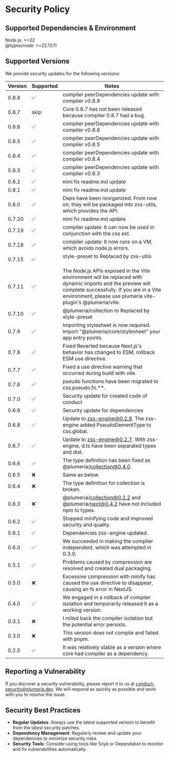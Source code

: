 # Security Policy

## Supported Dependencies & Environment
Node.js: >=22  
@types/node: >=22.13.11  

## Supported Versions

We provide security updates for the following versions:

| Version | Supported          | Notes                                                                                                       |
| ------- | ------------------ | ----------------------------------------------------------------------------------------------------------- |
| 0.8.8   | :white_check_mark: | compiler peerDependencies update with compiler v0.8.8                                                       |
| 0.8.7   | skip               | Core 0.8.7 has not been released because compiler 0.8.7 had a bug.                                          |
| 0.8.6   | :white_check_mark: | compiler peerDependencies update with compiler v0.8.6                                                       |
| 0.8.5   | :white_check_mark: | compiler peerDependencies update with compiler v0.8.5                                                       |
| 0.8.4   | :white_check_mark: | compiler peerDependencies update with compiler v0.8.4                                                       |
| 0.8.3   | :white_check_mark: | compiler peerDependencies update with compiler v0.8.3                                                       |
| 0.8.2   | :white_check_mark: | mini fix readme.md update                                                                                   |
| 0.8.1   | :white_check_mark: | mini fix readme.md update                                                                                   |
| 0.8.0   | :white_check_mark: | Deps have been reorganized. From now on, they will be packaged into zss-utils, which provides the API.      |
| 0.7.20  | :white_check_mark: | mini fix readme.md update                                                    　                             |
| 0.7.19  | :white_check_mark: | compiler update: It can now be used in conjunction with the css ext.                                     　 |
| 0.7.18  | :white_check_mark: | compiler update: It now runs on a VM, which avoids node.js errors.                                       　 |
| 0.7.15  | :white_check_mark: | style-preset to Replaced by zss-utils                       　　　　　                                     　|
| 0.7.11  | :white_check_mark: | The Node.js APIs exposed in the Vite environment will be replaced with dynamic imports and the preview will complete successfully. If you are in a Vite environment, please use plumeria vite-plugin's @plumeria/vite.|
| 0.7.10  | :white_check_mark: | @plumeria/collection to Replaced by style-preset            　　　　　                                     　 |
| 0.7.9   | :white_check_mark: | Importing stylesheet is now required. import "@plumeria/core/stylesheet" your app entry points.             |
| 0.7.8   | :white_check_mark: | Fixed Reverted because Next.js's behavior has changed to ESM, rollback ESM use directive.                   |  
| 0.7.7   | :white_check_mark: | Fixed a use directive warning that occurred during build with vite.                                         |
| 0.7.6   | :white_check_mark: | pseudo functions have been migrated to css.pseudo.fn.**.                                                    |
| 0.7.0   | :white_check_mark: | Security update for created code of conduct                                                                 |
| 0.6.9   | :white_check_mark: | Security update for dependencies                                                                            |
| 0.6.8   | :white_check_mark: | Update to zss-engine@0.2.8. The zss-engine added PseudoElementType to css.global.                           |
| 0.6.7   | :white_check_mark: | Update to zss-engine@0.2.7. With zss-engine, d.ts have been separated types and dist.                       |
| 0.6.6   | :white_check_mark: | The type definition has been fixed as @plumeria/collection@0.4.0.                                           |
| 0.6.5   | :x:                | Same as below                                                                                               |
| 0.6.4   | :x:                | The type definition for collection is broken.                                                               |
| 0.6.3   | :x:                | @plumeria/collection@0.2.2 and @plumeria/next@0.4.2 have not included npm to types.                         |
| 0.6.2   | :white_check_mark: | Stopped minifying code and improved security and quality.                                                   |
| 0.6.1   | :white_check_mark: | Dependencies zss-engine updated.                                                                            |
| 0.6.0   | :white_check_mark: | We succeeded in making the compiler independent, which was attempted in 0.3.0.                              |
| 0.5.1   | :white_check_mark: | Problems caused by compression are resolved and created dual packaging.                                     |
| 0.5.0   | :x:                | Excessive compression with minify has caused the use directive to disappear, causing an fs error in NextJS. |
| 0.4.0   | :white_check_mark: | We engaged in a rollback of compiler isolation and temporarily released it as a working version.            |
| 0.3.1   | :x:                | I rolled back the compiler isolation but the potential error persists.                                      |
| 0.3.0   | :x:                | This version does not compile and failed with pnpm.                                                         |
| 0.2.5   | :white_check_mark: | It was relatively stable as a version where core had compiler as a dependency.                              |

## Reporting a Vulnerability

If you discover a security vulnerability, please report it to us at conduct-security@plumeria.dev. We will respond as quickly as possible and work with you to resolve the issue.

## Security Best Practices

- **Regular Updates**: Always use the latest supported version to benefit from the latest security patches.
- **Dependency Management**: Regularly review and update your dependencies to minimize security risks.
- **Security Tools**: Consider using tools like Snyk or Dependabot to monitor and fix vulnerabilities automatically.
